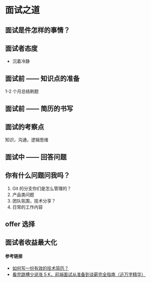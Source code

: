 # 面试之道

## 面试是件怎样的事情？

## 面试者态度

- 沉着冷静

## 面试前 —— 知识点的准备

1-2 个月总结刷题

## 面试前 —— 简历的书写

## 面试的考察点

知识，沟通，逻辑思维

## 面试中 —— 回答问题

## 你有什么问题问我吗？

1. Git 的分支你们是怎么管理的？
2. 产品类问题
3. 团队氛围，技术分享？
4. 日常的工作内容

## offer 选择

## 面试者收益最大化

#### 参考链接

- [如何写一份有效的技术简历？](http://www.ruanyifeng.com/blog/2020/01/technical-resume.html)
- [看完跳槽少说涨 5 K，前端面试从准备到谈薪完全指南（近万字精华）](https://juejin.im/post/5dfef50751882512444027eb)
